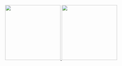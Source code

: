 <div>
<a href="https://github.com/LucasKaiky">
<img height="180em" src="https://github-readme-stats.vercel.app/api/top-langs/?username=LucasKaiky&layout=compact&langs_count=6&theme=dracula"/>
<img height="180em" src="https://github-readme-stats.vercel.app/api?username=LucasKaiky&show_icons=true&theme=dracula&include_all_commits=true&count_private=true"/>
</div>

<!---
LucasKaiky/LucasKaiky is a ✨ special ✨ repository because its `README.md` (this file) appears on your GitHub profile.
You can click the Preview link to take a look at your changes.
--->
